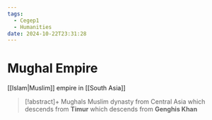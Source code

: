 ```yaml
---
tags:
  - Cegep1
  - Humanities
date: 2024-10-22T23:31:28
---
```


# Mughal Empire

[[Islam|Muslim]] empire in [[South Asia]]

> [!abstract]+ Mughals
> Muslim dynasty from Central Asia which descends from **Timur** which descends from **Genghis Khan**
